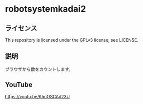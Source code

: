 # robotsystemkadai2

## ライセンス
This repository is licensed under the GPLv3 license, see LICENSE.

## 説明
ブラウザから数をカウントします。

## YouTube

https://youtu.be/K5nOSCAd23U
